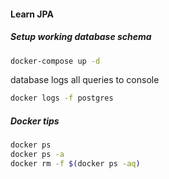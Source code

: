 #### Learn JPA

##### Setup working database schema 
```bash
docker-compose up -d
```
database logs all queries to console
```bash
docker logs -f postgres
```

##### Docker tips
```bash
docker ps
docker ps -a
docker rm -f $(docker ps -aq)
```
